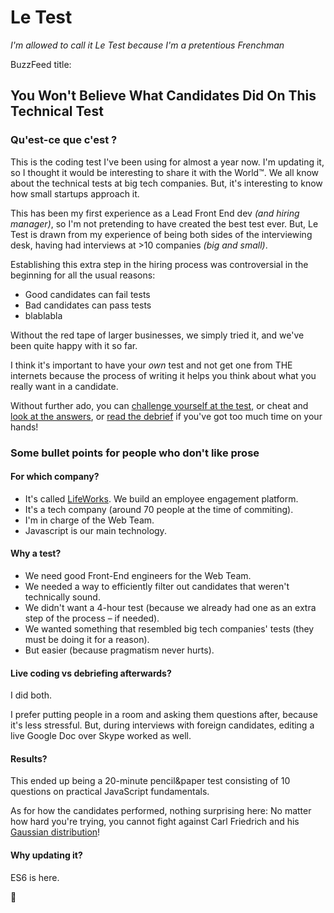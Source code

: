 # Le Test
*I'm allowed to call it Le Test because I'm a pretentious Frenchman*

BuzzFeed title:
## You Won't Believe What Candidates Did On This Technical Test

### Qu'est-ce que c'est ?
This is the coding test I've been using for almost a year now.
I'm updating it,
so I thought it would be interesting to share it with the World™.
We all know about the technical tests at big tech companies.
But, it's interesting to know how small startups approach it.

This has been my first experience as a Lead Front End dev _(and hiring manager)_, so I'm not pretending to have created the best test ever.
But, Le Test is drawn from my experience of being both sides of the interviewing desk, having had interviews at >10 companies _(big and small)_.

Establishing this extra step in the hiring process was controversial in the beginning for all the usual reasons:
- Good candidates can fail tests
- Bad candidates can pass tests
- blablabla

Without the red tape of larger businesses, we simply tried it, and we've been quite happy with it so far.

I think it's important to have your *own* test and not get one from THE internets because
the process of writing it helps you think about what you really want in a candidate.

Without further ado, you can [challenge yourself at the test](https://github.com/teawaterwire/le-test/blob/master/le-test.md), or cheat and [look at the answers](https://github.com/teawaterwire/le-test/blob/master/le-test-solution.md), or [read the debrief](https://github.com/teawaterwire/le-test/blob/master/le-test-debrief.md) if you've got too much time on your hands!

### Some bullet points for people who don't like prose

#### For which company?

- It's called [LifeWorks](https://www.lifeworks.com). We build an employee engagement platform.
- It's a tech company (around 70 people at the time of commiting).
- I'm in charge of the Web Team.
- Javascript is our main technology.

#### Why a test?

- We need good Front-End engineers for the Web Team.
- We needed a way to efficiently filter out candidates that weren't technically sound.
- We didn't want a 4-hour test (because we already had one as an extra step of the process – if needed).
- We wanted something that resembled big tech companies' tests (they must be doing it for a reason).
- But easier (because pragmatism never hurts).

#### Live coding vs debriefing afterwards?

I did both.

I prefer putting people in a room and asking them questions after, because it's less stressful.
But, during interviews with foreign candidates, editing a live Google Doc over Skype worked as well.

#### Results?

This ended up being a 20-minute pencil&paper test consisting of 10 questions on practical JavaScript fundamentals.

As for how the candidates performed, nothing surprising here:
No matter how hard you're trying, you cannot fight against Carl Friedrich and his [Gaussian distribution](https://en.wikipedia.org/wiki/Normal_distribution)!

#### Why updating it?

ES6 is here.

:cookie:

